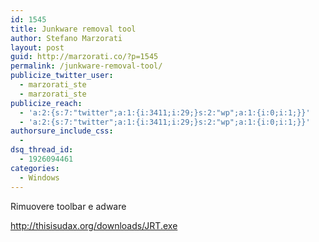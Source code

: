 ```yaml
---
id: 1545
title: Junkware removal tool
author: Stefano Marzorati
layout: post
guid: http://marzorati.co/?p=1545
permalink: /junkware-removal-tool/
publicize_twitter_user:
  - marzorati_ste
  - marzorati_ste
publicize_reach:
  - 'a:2:{s:7:"twitter";a:1:{i:3411;i:29;}s:2:"wp";a:1:{i:0;i:1;}}'
  - 'a:2:{s:7:"twitter";a:1:{i:3411;i:29;}s:2:"wp";a:1:{i:0;i:1;}}'
authorsure_include_css:
  - 
dsq_thread_id:
  - 1926094461
categories:
  - Windows
---
```

Rimuovere toolbar e adware

http://thisisudax.org/downloads/JRT.exe
